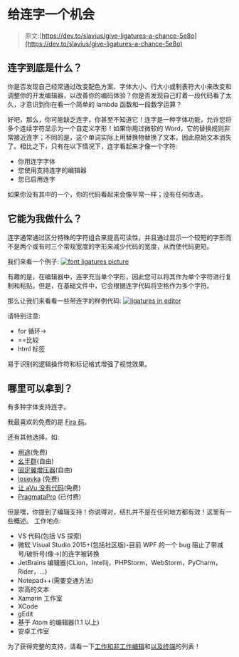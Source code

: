 # 给连字一个机会

> 原文:[https://dev.to/slavius/give-ligatures-a-chance-5e8o](https://dev.to/slavius/give-ligatures-a-chance-5e8o)

## 连字到底是什么？

你是否发现自己经常通过改变配色方案、字体大小、行大小或制表符大小来改变和调整你的开发编辑器，以改善你的编码体验？你是否发现自己盯着一段代码看了太久，才意识到你在看一个简单的 lambda 函数和一段数学运算？

好吧，那么，你可能缺乏连字，你甚至不知道它！连字是一种字体功能，允许您将多个连续字符显示为一个自定义字形！如果你用过微软的 Word，它的替换规则非常接近连字；不同的是，这个单词实际上用替换物替换了文本，因此原始文本消失了。相比之下，只有在以下情况下，连字看起来才像一个字符:

*   你用连字字体
*   您使用支持连字的编辑器
*   您已启用连字

如果你没有其中的一个，你的代码看起来会像平常一样；没有任何改进。

## 它能为我做什么？

连字通常通过区分特殊的字符组合来提高可读性，并且通过显示一个较短的字形而不是两个或有时三个常规宽度的字形来减少代码的宽度，从而使代码更短。

我们来看一个例子:
[![font ligatures picture](../Images/214e29a2efef7f49216c000aa3ddf513.png "Font ligatures in action")](https://res.cloudinary.com/practicaldev/image/fetch/s--uzH3ViYK--/c_limit%2Cf_auto%2Cfl_progressive%2Cq_auto%2Cw_880/https://raw.githubusercontent.com/tonsky/FiraCode/master/showcases/all_ligatures.png)

有趣的是，在编辑器中，连字充当单个字形，因此您可以将其作为单个字符进行复制和粘贴。但是，在基础文件中，它会根据连字代码将空格作为多个字符。

那么让我们来看看一些带连字的样例代码:
[![ligatures in editor](../Images/7fe97690d36bac6fd759e5047a49b292.png "Font ligatures in VS Code")](https://res.cloudinary.com/practicaldev/image/fetch/s--pDBBhP9e--/c_limit%2Cf_auto%2Cfl_progressive%2Cq_auto%2Cw_880/http://oi67.tinypic.com/11ceiox.jpg)

请特别注意:

*   for 循环->
*   ==比较
*   html 标签

易于识别的逻辑操作符和标记格式增强了视觉效果。

## 哪里可以拿到？

有多种字体支持连字。

我最喜欢的免费的是 [Fira 码](https://github.com/tonsky/FiraCode)。

还有其他选择，如:

*   [用途](https://github.com/i-tu/Hasklig)(免费)
*   [幺半群](http://larsenwork.com/monoid/)(自由)
*   [固定翼增压器](https://github.com/kika/fixedsys)(自由)
*   [Iosevka](https://be5invis.github.io/Iosevka/) (免费)
*   [让 aVu 没有代码](https://github.com/SSNikolaevich/DejaVuSansCode)(免费)
*   [PragmataPro](http://www.fsd.it/fonts/pragmatapro.htm) (已付费)

但是嘿，你提到了编辑支持！你说得对，结扎并不是在任何地方都有效！这里有一些概述。
工作地点:

*   VS 代码(包括 VS 探索)
*   微软 Visual Studio 2015+(包括社区版)-目前 WPF 的一个 bug 阻止了带减号/破折号(像->)的连字被转换
*   JetBrains 编辑器(CLion，Intellij，PHPStorm，WebStorm，PyCharm，Rider，...)
*   Notepad++(需要变通方法)
*   崇高的文本
*   Xamarin 工作室
*   XCode
*   gEdit
*   基于 Atom 的编辑器(1.1 以上)
*   安卓工作室

为了获得完整的支持，请看一下[工作和非工作编辑](https://github.com/tonsky/FiraCode#editor-support)和[以及终端](https://github.com/tonsky/FiraCode#terminal-support)的列表！